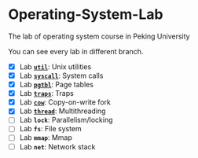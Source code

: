 # Operating-System-Lab
The lab of operating system course in Peking University

You can see every lab in different branch.
- [x] Lab [**`util`**](https://github.com/BerkinChen/Operating-System-Lab/tree/util): Unix utilities
- [x] Lab [**`syscall`**](https://github.com/BerkinChen/Operating-System-Lab/tree/syscall): System calls
- [x] Lab [**`pgtbl`**](https://github.com/BerkinChen/Operating-System-Lab/treepgtbl): Page tables
- [x] Lab [**`traps`**](https://github.com/BerkinChen/Operating-System-Lab/tree/traps): Traps
- [x] Lab [**`cow`**](https://github.com/BerkinChen/Operating-System-Lab/tree/cow): Copy-on-write fork
- [x] Lab [**`thread`**](https://github.com/BerkinChen/Operating-System-Lab/tree/thread): Multithreading
- [ ] Lab **`lock`**: Parallelism/locking
- [ ] Lab **`fs`**: File system
- [ ] Lab **`mmap`**: Mmap 
- [ ] Lab **`net`**: Network stack
